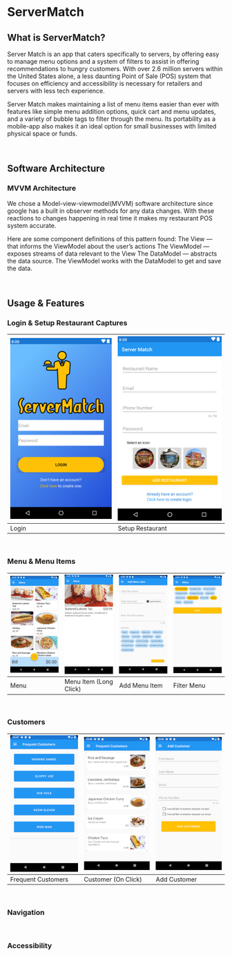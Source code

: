 # ServerMatch

## What is ServerMatch?
Server Match is an app that caters specifically to servers, by offering easy to manage menu options and a system of filters to assist in offering recommendations to hungry customers. With over 2.6 million servers within the United States alone, a less daunting Point of Sale (POS) system that focuses on efficiency and accessibility is necessary for retailers and servers with less tech experience.

Server Match makes maintaining a list of menu items easier than ever with features like simple menu addition options, quick cart and menu updates, and a variety of bubble tags to filter through the menu. Its portability as a mobile-app also makes it an ideal option for small businesses with limited physical space or funds.

&nbsp;

## Software Architecture
### MVVM Architecture
We chose a Model-view-viewmodel(MVVM) software architecture since google has a built in observer methods for any data changes. With these reactions to changes happening in real time  it makes my restaurant POS system accurate. 

Here are some component definitions of this pattern found:
The View — that informs the ViewModel about the user’s actions
The ViewModel — exposes streams of data relevant to the View
The DataModel — abstracts the data source. The ViewModel works with the DataModel to get and save the data.

&nbsp;

## Usage & Features
### Login & Setup Restaurant Captures
|![Login Screen](readme_img/login.PNG) | ![SetUp Screen](readme_img/setupRestaurant.PNG) |
|--------------| ------------------------|
| Login | Setup Restaurant |

&nbsp;

### Menu & Menu Items
|![Menu Screen](readme_img/menu.PNG) | ![Menu Item](readme_img/menuItem.PNG) | ![Add Menu Item](readme_img/addMenuItem.PNG) | ![Filter Menu](readme_img/filters.PNG) | 
|--------------| ------------------------|  ------------------- |  ------------------- |
| Menu | Menu Item (Long Click) | Add Menu Item | Filter Menu |

&nbsp;

### Customers
|![Customers Screen](readme_img/frequentCustomerList.PNG) | ![Customer Screen](readme_img/onclickFrequentCustomer.PNG) | ![Add Customer](readme_img/addCustomer.PNG) |
|--------------| ------------------------|  ------------------- |
| Frequent Customers | Customer (On Click) | Add Customer |

&nbsp;

### Navigation

&nbsp;

### Accessibility

&nbsp;


